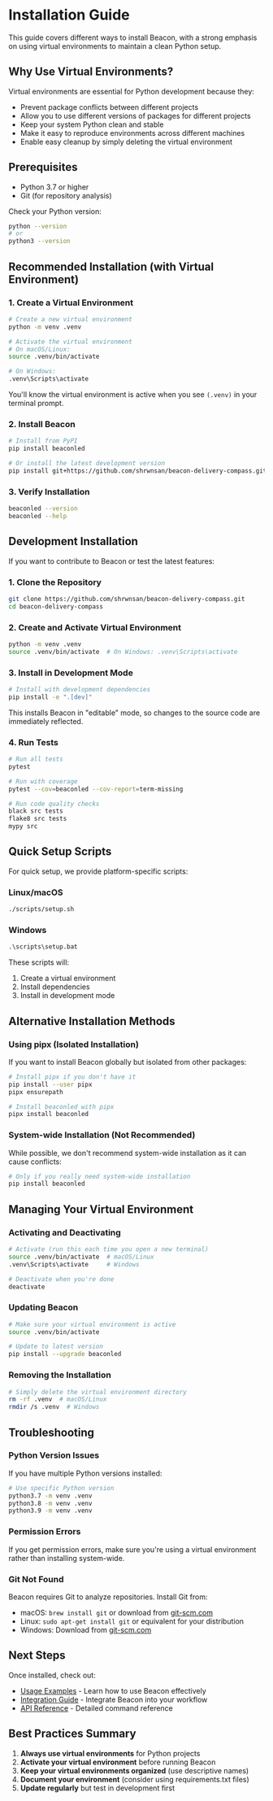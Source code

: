 # Installation Guide

This guide covers different ways to install Beacon, with a strong emphasis on using virtual environments to maintain a clean Python setup.

## Why Use Virtual Environments?

Virtual environments are essential for Python development because they:
- Prevent package conflicts between different projects
- Allow you to use different versions of packages for different projects
- Keep your system Python clean and stable
- Make it easy to reproduce environments across different machines
- Enable easy cleanup by simply deleting the virtual environment

## Prerequisites

- Python 3.7 or higher
- Git (for repository analysis)

Check your Python version:
```bash
python --version
# or
python3 --version
```

## Recommended Installation (with Virtual Environment)

### 1. Create a Virtual Environment

```bash
# Create a new virtual environment
python -m venv .venv

# Activate the virtual environment
# On macOS/Linux:
source .venv/bin/activate

# On Windows:
.venv\Scripts\activate
```

You'll know the virtual environment is active when you see `(.venv)` in your terminal prompt.

### 2. Install Beacon

```bash
# Install from PyPI
pip install beaconled

# Or install the latest development version
pip install git+https://github.com/shrwnsan/beacon-delivery-compass.git
```

### 3. Verify Installation

```bash
beaconled --version
beaconled --help
```

## Development Installation

If you want to contribute to Beacon or test the latest features:

### 1. Clone the Repository

```bash
git clone https://github.com/shrwnsan/beacon-delivery-compass.git
cd beacon-delivery-compass
```

### 2. Create and Activate Virtual Environment

```bash
python -m venv .venv
source .venv/bin/activate  # On Windows: .venv\Scripts\activate
```

### 3. Install in Development Mode

```bash
# Install with development dependencies
pip install -e ".[dev]"
```

This installs Beacon in "editable" mode, so changes to the source code are immediately reflected.

### 4. Run Tests

```bash
# Run all tests
pytest

# Run with coverage
pytest --cov=beaconled --cov-report=term-missing

# Run code quality checks
black src tests
flake8 src tests
mypy src
```

## Quick Setup Scripts

For quick setup, we provide platform-specific scripts:

### Linux/macOS
```bash
./scripts/setup.sh
```

### Windows
```cmd
.\scripts\setup.bat
```

These scripts will:
1. Create a virtual environment
2. Install dependencies
3. Install in development mode

## Alternative Installation Methods

### Using pipx (Isolated Installation)

If you want to install Beacon globally but isolated from other packages:

```bash
# Install pipx if you don't have it
pip install --user pipx
pipx ensurepath

# Install beaconled with pipx
pipx install beaconled
```

### System-wide Installation (Not Recommended)

While possible, we don't recommend system-wide installation as it can cause conflicts:

```bash
# Only if you really need system-wide installation
pip install beaconled
```

## Managing Your Virtual Environment

### Activating and Deactivating

```bash
# Activate (run this each time you open a new terminal)
source .venv/bin/activate  # macOS/Linux
.venv\Scripts\activate     # Windows

# Deactivate when you're done
deactivate
```

### Updating Beacon

```bash
# Make sure your virtual environment is active
source .venv/bin/activate

# Update to latest version
pip install --upgrade beaconled
```

### Removing the Installation

```bash
# Simply delete the virtual environment directory
rm -rf .venv  # macOS/Linux
rmdir /s .venv  # Windows
```

## Troubleshooting

### Python Version Issues

If you have multiple Python versions installed:

```bash
# Use specific Python version
python3.7 -m venv .venv
python3.8 -m venv .venv
python3.9 -m venv .venv
```

### Permission Errors

If you get permission errors, make sure you're using a virtual environment rather than installing system-wide.

### Git Not Found

Beacon requires Git to analyze repositories. Install Git from:
- macOS: `brew install git` or download from [git-scm.com](https://git-scm.com/)
- Linux: `sudo apt-get install git` or equivalent for your distribution
- Windows: Download from [git-scm.com](https://git-scm.com/)

## Next Steps

Once installed, check out:
- [Usage Examples](usage.md) - Learn how to use Beacon effectively
- [Integration Guide](integrations.md) - Integrate Beacon into your workflow
- [API Reference](api-reference.md) - Detailed command reference

## Best Practices Summary

1. **Always use virtual environments** for Python projects
2. **Activate your virtual environment** before running Beacon
3. **Keep your virtual environments organized** (use descriptive names)
4. **Document your environment** (consider using requirements.txt files)
5. **Update regularly** but test in development first